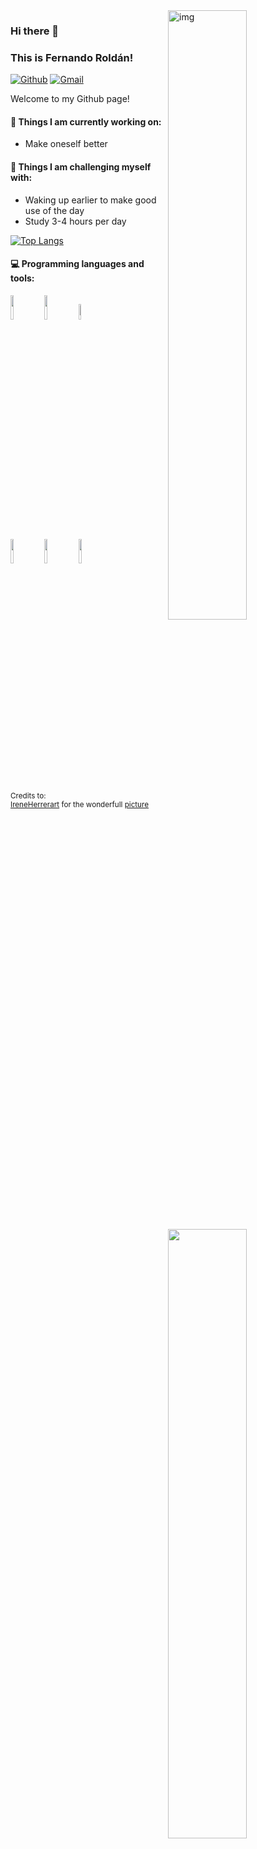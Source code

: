  <img align="right" alt="img" src="https://up.file.ihxx.cc/halo/logo%E9%85%8D%E8%89%B2%E5%9B%BE.png!webp" width="50%" height="auto" />
 
### Hi there 👋 

### This is Fernando Roldán!

[![Github](https://img.shields.io/badge/-Github-000?style=flat&logo=Github&logoColor=white)](https://github.com/git-kings)
[![Gmail](https://img.shields.io/badge/-Gmail-c14438?style=flat&logo=Gmail&logoColor=white)](mailto:lphsohungry@gmail.com)


Welcome to my Github page! 


 
#### 🌱 Things I am currently working on: 
- Make oneself better
 
#### :muscle: Things I am challenging myself with:
- Waking up earlier to make good use of the day
- Study 3-4 hours per day


[![Top Langs](https://github-readme-stats.vercel.app/api/top-langs/?username=git-kings)](https://github.com/git-kings?tab=repositories)

#### :computer: Programming languages and tools: 
<p>
	<img width="50%" align="right" src="https://github-readme-stats.vercel.app/api?username=git-kings&show_icons=true&hide_border=true" />
 
<code><img width="10%" src="https://www.vectorlogo.zone/logos/java/java-ar21.svg"></code>
<code><img width="10%" src="https://www.vectorlogo.zone/logos/mysql/mysql-ar21.svg"></code>
<code><img width="8%" src="https://www.vectorlogo.zone/logos/centos/centos-ar21.svg"></code>
<br />
<code><img width="10%" src="https://www.vectorlogo.zone/logos/w3_css/w3_css-ar21.svg"></code>
<code><img width="10%" src="https://www.vectorlogo.zone/logos/git-scm/git-scm-ar21.svg"></code>
<code><img width="10%" src="https://www.vectorlogo.zone/logos/javascript/javascript-ar21.svg"></code>
</p>
 
<sub>Credits to: <br/>[IreneHerrerart](https://www.artstation.com/ireneherrera) for the wonderfull [picture](https://up.file.ihxx.cc/halo/%E9%80%8F%E6%98%8E%E5%BA%95logo.png)</sub>
